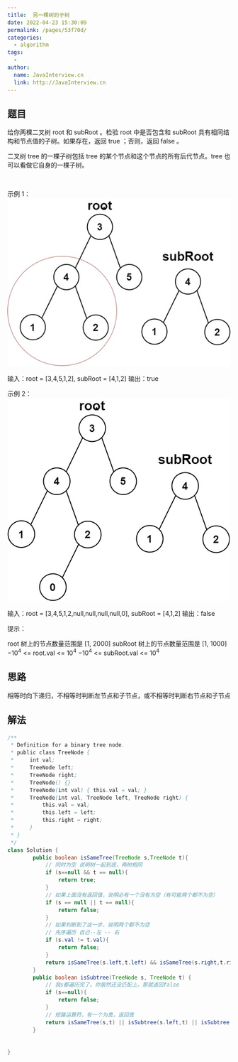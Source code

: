 ```yaml
---
title:  另一棵树的子树
date: 2022-04-23 15:30:09
permalink: /pages/53f70d/
categories:
  - algorithm
tags:
  - 
author: 
  name: JavaInterview.cn
  link: http://JavaInterview.cn
---
```



## 题目
给你两棵二叉树 root 和 subRoot 。检验 root 中是否包含和 subRoot 具有相同结构和节点值的子树。如果存在，返回 true ；否则，返回 false 。

二叉树 tree 的一棵子树包括 tree 的某个节点和这个节点的所有后代节点。tree 也可以看做它自身的一棵子树。

 

示例 1：
![](../../media/pictures/leetcode/subtree1-tree.jpeg)

输入：root = [3,4,5,1,2], subRoot = [4,1,2]
输出：true

示例 2：
![](../../media/pictures/leetcode/subtree2-tree.jpeg)

输入：root = [3,4,5,1,2,null,null,null,null,0], subRoot = [4,1,2]
输出：false
 

提示：

root 树上的节点数量范围是 [1, 2000]
subRoot 树上的节点数量范围是 [1, 1000]
$-10^4$ <= root.val <= $10^4$
$-10^4$ <= subRoot.val <= $10^4$


## 思路
相等时向下递归，不相等时判断左节点和子节点，或不相等时判断右节点和子节点

## 解法
```java
/**
 * Definition for a binary tree node.
 * public class TreeNode {
 *     int val;
 *     TreeNode left;
 *     TreeNode right;
 *     TreeNode() {}
 *     TreeNode(int val) { this.val = val; }
 *     TreeNode(int val, TreeNode left, TreeNode right) {
 *         this.val = val;
 *         this.left = left;
 *         this.right = right;
 *     }
 * }
 */
class Solution {
        public boolean isSameTree(TreeNode s,TreeNode t){
            // 同时为空 说明树一起到底，两树相同
            if (s==null && t == null){
                return true;
            }
            // 如果上面没有返回值，说明必有一个没有为空（有可能两个都不为空）
            if (s == null || t == null){
                return false;
            }
            // 如果判断到了这一步，说明两个都不为空
            // 先序遍历 自己--左 -- 右
            if (s.val != t.val){
                return false;
            }
            return isSameTree(s.left,t.left) && isSameTree(s.right,t.right);
        }
        public boolean isSubtree(TreeNode s, TreeNode t) {
            // 我s都遍历完了。你居然还没匹配上。那就返回false
            if (s==null){
                return false;
            }
            // 短路运算符，有一个为真，返回真
            return isSameTree(s,t) || isSubtree(s.left,t) || isSubtree(s.right,t);
        }

    
}
```